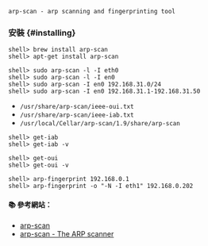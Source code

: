 `arp-scan - arp scanning and fingerprinting tool`

### 安裝 {#installing}

```
shell> brew install arp-scan
shell> apt-get install arp-scan
```

```
shell> sudo arp-scan -l -I eth0
shell> sudo arp-scan -l -I en0
shell> sudo arp-scan -I en0 192.168.31.0/24
shell> sudo arp-scan -I en0 192.168.31.1-192.168.31.50
```

- `/usr/share/arp-scan/ieee-oui.txt`
- `/usr/share/arp-scan/ieee-iab.txt`
- `/usr/local/Cellar/arp-scan/1.9/share/arp-scan`

```
shell> get-iab
shell> get-iab -v

shell> get-oui
shell> get-oui -v
```

```
shell> arp-fingerprint 192.168.0.1
shell> arp-fingerprint -o "-N -I eth1" 192.168.0.202
```

#### :books: 參考網站：
- [arp-scan](https://github.com/royhills/arp-scan)
- [arp-scan - The ARP scanner](http://manpages.ubuntu.com/manpages/trusty/man1/arp-scan.1.html)
